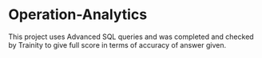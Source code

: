 # Operation-Analytics
This project uses Advanced SQL queries and was completed and checked by Trainity to give full score in terms of accuracy of answer given.

